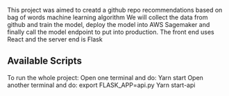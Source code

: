 This project was aimed to creatd a github repo recommendations based on bag of words machine learning algorithm
We will collect the data from github and train the model, deploy the model into AWS Sagemaker and finally call the 
model endpoint to put into production. The front end uses React and the server end is Flask

## Available Scripts

To run the whole project:
Open one terminal and do:
Yarn start
Open another terminal and do:
export FLASK_APP=api.py
Yarn start-api
